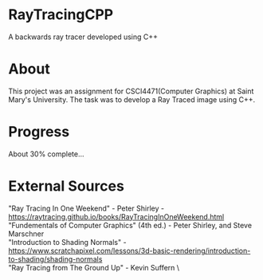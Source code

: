# RayTracingCPP
A backwards ray tracer developed using C++

# About
This project was an assignment for CSCI4471(Computer Graphics) at Saint Mary's University. The task was to develop a Ray Traced image using C++.

# Progress
About 30% complete...

# External Sources
"Ray Tracing In One Weekend" - Peter Shirley - https://raytracing.github.io/books/RayTracingInOneWeekend.html \
"Fundementals of Computer Graphics" (4th ed.) - Peter Shirley, and Steve Marschner \
"Introduction to Shading Normals" - https://www.scratchapixel.com/lessons/3d-basic-rendering/introduction-to-shading/shading-normals \
"Ray Tracing from The Ground Up" - Kevin Suffern \
